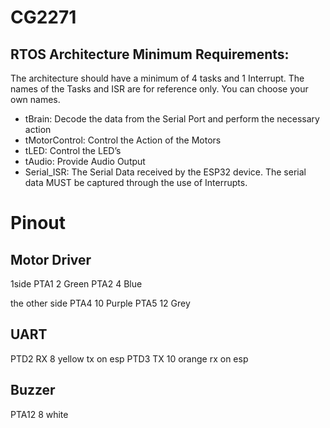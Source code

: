# CG2271

## RTOS Architecture Minimum Requirements:
The architecture should have a minimum of 4 tasks and 1 Interrupt. The names of the Tasks and ISR
are for reference only. You can choose your own names.
- tBrain: Decode the data from the Serial Port and perform the necessary action
- tMotorControl: Control the Action of the Motors
- tLED: Control the LED’s
- tAudio: Provide Audio Output
- Serial_ISR: The Serial Data received by the ESP32 device. The serial data MUST be captured through
the use of Interrupts.

# Pinout
## Motor Driver
1side
PTA1 2 Green
PTA2 4 Blue

the other side
PTA4 10 Purple
PTA5 12 Grey

## UART
PTD2 RX 8 yellow tx on esp
PTD3 TX 10 orange rx on esp

## Buzzer
PTA12 8 white
